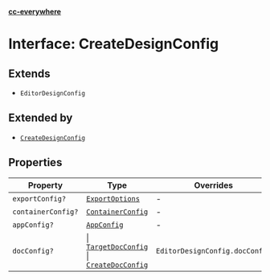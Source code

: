 [**cc-everywhere**](../../../../../../index.md)

<HorizontalLine />

# Interface: CreateDesignConfig

## Extends

- `EditorDesignConfig`

## Extended by

- [`CreateDesignConfig`](../../../3p/editor/design-config-types/interfaces/create-design-config.md)

## Properties

| Property | Type | Overrides | Inherited from |
| ------ | ------ | ------ | ------ |
| `exportConfig?` | [`ExportOptions`](../../../export-config-types/type-aliases/export-options.md) | - | `EditorDesignConfig.exportConfig` |
| `containerConfig?` | [`ContainerConfig`](../../../container-config-types/type-aliases/container-config.md) | - | `EditorDesignConfig.containerConfig` |
| `appConfig?` | [`AppConfig`](../../app-config-types/type-aliases/app-config.md) | - | `EditorDesignConfig.appConfig` |
| `docConfig?` | \| [`TargetDocConfig`](../../../design-config-types/interfaces/target-doc-config.md) \| [`CreateDocConfig`](../../doc-config-types/interfaces/create-doc-config.md) | `EditorDesignConfig.docConfig` | - |
